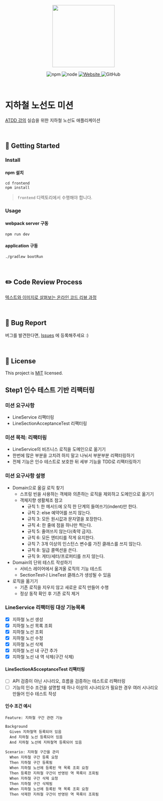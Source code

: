 <p align="center">
    <img width="200px;" src="https://raw.githubusercontent.com/woowacourse/atdd-subway-admin-frontend/master/images/main_logo.png"/>
</p>
<p align="center">
  <img alt="npm" src="https://img.shields.io/badge/npm-6.14.15-blue">
  <img alt="node" src="https://img.shields.io/badge/node-14.18.2-blue">
  <a href="https://edu.nextstep.camp/c/R89PYi5H" alt="nextstep atdd">
    <img alt="Website" src="https://img.shields.io/website?url=https%3A%2F%2Fedu.nextstep.camp%2Fc%2FR89PYi5H">
  </a>
  <img alt="GitHub" src="https://img.shields.io/github/license/next-step/atdd-subway-admin">
</p>

<br>

# 지하철 노선도 미션
[ATDD 강의](https://edu.nextstep.camp/c/R89PYi5H) 실습을 위한 지하철 노선도 애플리케이션

<br>

## 🚀 Getting Started

### Install
#### npm 설치
```
cd frontend
npm install
```
> `frontend` 디렉토리에서 수행해야 합니다.

### Usage
#### webpack server 구동
```
npm run dev
```
#### application 구동
```
./gradlew bootRun
```
<br>

## ✏️ Code Review Process
[텍스트와 이미지로 살펴보는 온라인 코드 리뷰 과정](https://github.com/next-step/nextstep-docs/tree/master/codereview)

<br>

## 🐞 Bug Report

버그를 발견한다면, [Issues](https://github.com/next-step/atdd-subway-service/issues) 에 등록해주세요 :)

<br>

## 📝 License

This project is [MIT](https://github.com/next-step/atdd-subway-service/blob/master/LICENSE.md) licensed.

## Step1 인수 테스트 기반 리팩터링
### 미션 요구사항
- LineService 리팩터링
- LineSectionAcceptanceTest 리팩터링
### 미션 목적: 리팩터링
- LineService의 비즈니스 로직을 도메인으로 옮기기
- 한번에 많은 부분을 고치려 하지 말고 나눠서 부분부분 리팩터링하기
- 전체 기능은 인수 테스트로 보호한 뒤 세부 기능을 TDD로 리팩터링하기
### 미션 요구사항 설명
- Domain으로 옮길 로직 찾기
    * 스프링 빈을 사용하는 객체와 의존하는 로직을 제외하고 도메인으로 옮기기
    * 객체지향 생활체조 참고
        * 규칙 1: 한 메서드에 오직 한 단계의 들여쓰기(indent)만 한다.
        * 규칙 2: else 예약어를 쓰지 않는다.
        * 규칙 3: 모든 원시값과 문자열을 포장한다.
        * 규칙 4: 한 줄에 점을 하나만 찍는다.
        * 규칙 5: 줄여쓰지 않는다(축약 금지).
        * 규칙 6: 모든 엔티티를 작게 유지한다.
        * 규칙 7: 3개 이상의 인스턴스 변수를 가진 클래스를 쓰지 않는다.
        * 규칙 8: 일급 콜렉션을 쓴다.
        * 규칙 9: 게터/세터/프로퍼티를 쓰지 않는다.
- Domain의 단위 테스트 작성하기
    * 서비스 레이어에서 옮겨올 로직의 기능 테스트
    * SectionTest나 LineTest 클래스가 생성될 수 있음
- 로직을 옮기기
    * 기존 로직을 지우지 않고 새로운 로직 만들어 수행
    * 정상 동작 확인 후 기존 로직 제거
### LineService 리팩터링 대상 기능목록
- [X] 지하철 노선 생성
- [X] 지하철 노선 목록 조회
- [X] 지하철 노선 조회
- [X] 지하철 노선 수정
- [X] 지하철 노선 삭제
- [X] 지하철 노선 내 구간 추가
- [X] 지하철 노선 내 역 삭제(구간 삭제)
#### LineSectionAScceptanceTest 리팩터링
* [ ] API 검증이 아닌 시나리오, 흐름을 검증하는 테스트로 리팩터링
* [ ] 기능의 인수 조건을 설명할 때 하나 이상의 시나리오가 필요한 경우 여러 시나리오 만들어 인수 테스트 작성
#### 인수 조건 예시
  ```text
  Feature: 지하철 구간 관련 기능

  Background 
    Given 지하철역 등록되어 있음
    And 지하철 노선 등록되어 있음
    And 지하철 노선에 지하철역 등록되어 있음

  Scenario: 지하철 구간을 관리
    When 지하철 구간 등록 요청
    Then 지하철 구간 등록됨
    When 지하철 노선에 등록된 역 목록 조회 요청
    Then 등록한 지하철 구간이 반영된 역 목록이 조회됨
    When 지하철 구간 삭제 요청
    Then 지하철 구간 삭제됨
    When 지하철 노선에 등록된 역 목록 조회 요청
    Then 삭제한 지하철 구간이 반영된 역 목록이 조회됨
  ```
